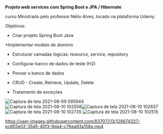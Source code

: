 
**Projeto web services com Spring Boot e JPA / Hibernate**

curso Ministrado pelo professor Nélio Alves, locado na plataforma Udemy.

Objetivos:

* Criar projeto Spring Boot Java

*Implementar modelo de domínio

* Estruturar camadas lógicas: resource, service, repository

* Configurar banco de dados de teste (H2)

* Povoar o banco de dados

* CRUD - Create, Retrieve, Update, Delete

* Tratamento de exceções


![Captura de tela 2021-08-09 095944](https://user-images.githubusercontent.com/83707213/128875421-da22f84d-008e-49fd-912f-7d45c9622a6d.png)  ![Captura de tela 2021-08-10 102558](https://user-images.githubusercontent.com/83707213/128876031-b50c8f8d-42f8-44af-b0ca-4773df1a5e99.png)![Captura de tela 2021-08-10 102637](https://user-images.githubusercontent.com/83707213/128876087-3d985c23-8106-4b7e-a169-63f021afe276.png)![Captura de tela 2021-08-10 102735](https://user-images.githubusercontent.com/83707213/128876098-33678624-09e0-4d6d-b862-6a10ad0f7a9e.png)
![Captura de tela 2021-08-10 102515](https://user-images.githubusercontent.com/83707213/128876897-a71cda9c-95f6-4b1b-9fd4-876934836076.png)






https://user-images.githubusercontent.com/83707213/128874327-ec655e02-35d5-45f3-9da4-c76ea93a158a.mp4

